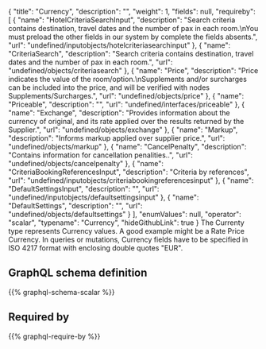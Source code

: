 {
  "title": "Currency",
  "description": "",
  "weight": 1,
  "fields": null,
  "requireby": [
    {
      "name": "HotelCriteriaSearchInput",
      "description": "Search criteria contains destination, travel dates and the number of pax in each room.\nYou must preload the other fields in our system by complete the fields absents.",
      "url": "undefined/inputobjects/hotelcriteriasearchinput"
    },
    {
      "name": "CriteriaSearch",
      "description": "Search criteria contains destination, travel dates and the number of pax in each room.",
      "url": "undefined/objects/criteriasearch"
    },
    {
      "name": "Price",
      "description": "Price indicates the value of the room/option.\nSupplements and/or surcharges can be included into the price, and will be verified with nodes Supplements/Surcharges.",
      "url": "undefined/objects/price"
    },
    {
      "name": "Priceable",
      "description": "",
      "url": "undefined/interfaces/priceable"
    },
    {
      "name": "Exchange",
      "description": "Provides information about the currency of original, and its rate applied over the results returned by the Supplier.",
      "url": "undefined/objects/exchange"
    },
    {
      "name": "Markup",
      "description": "Informs markup applied over supplier price.",
      "url": "undefined/objects/markup"
    },
    {
      "name": "CancelPenalty",
      "description": "Contains information for cancellation penalities..",
      "url": "undefined/objects/cancelpenalty"
    },
    {
      "name": "CriteriaBookingReferencesInput",
      "description": "Criteria by references",
      "url": "undefined/inputobjects/criteriabookingreferencesinput"
    },
    {
      "name": "DefaultSettingsInput",
      "description": "",
      "url": "undefined/inputobjects/defaultsettingsinput"
    },
    {
      "name": "DefaultSettings",
      "description": "",
      "url": "undefined/objects/defaultsettings"
    }
  ],
  "enumValues": null,
  "operator": "scalar",
  "typename": "Currency",
  "hideGithubLink": true
}
The Currenty type represents Currency values. A good example might be a Rate Price Currency.
In queries or mutations, Currency fields have to be specified in ISO 4217 format with enclosing double quotes "EUR".
## GraphQL schema definition

{{% graphql-schema-scalar %}}

## Required by

{{% graphql-require-by %}}
